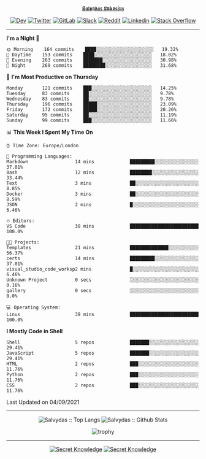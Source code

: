 <div align="center">
  
[𝕾𝖆𝖑𝖛𝖞𝖉𝖆𝖘 𝕷𝖚𝖐𝖔𝖘𝖎𝖚𝖘](https://git.io/JJwwg)
  
[![Dev](https://img.shields.io/badge/-DEV-222222?style=flat-square&logo=dev.to&logoColor=white&link=https://dev.to/sso/)](https://dev.to/sso/)
[![Twitter](https://img.shields.io/badge/-Twitter-222222?style=flat-square&logo=twitter&logoColor=white&link=https://twitter.com/digital_wizz/)](https://twitter.com/digital_wizz/)
[![GitLab](https://img.shields.io/badge/-GitLab-222222?style=flat-square&logo=GitLab&logoColor=white&link=https://gitlab.com/ss-o/)](https://gitlab.com/ss-o/)
[![Slack](https://img.shields.io/badge/-Slack-222222?style=flat-square&logo=Slack&logoColor=white&link=https://digital-teams.slack.com/)](https://digital-teams.slack.com/)
[![Reddit](https://img.shields.io/badge/-Reddit-222222?style=flat-square&logo=Reddit&logoColor=white&link=https://https://www.reddit.com/user/ss-o/)](https://www.reddit.com/user/ss-o/)
[![Linkedin](https://img.shields.io/badge/-LinkedIn-222222?style=flat-square&logo=Linkedin&logoColor=white&link=https://www.linkedin.com/in/digital-clouds/)](https://www.linkedin.com/in/digital-clouds/)
[![Stack Overflow](https://img.shields.io/badge/-Stack%20Overflow-222222?style=flat-square&logo=stack-overflow&logoColor=white&link=https://stackoverflow.com/users/13893752/salvydas-lukosius)](https://stackoverflow.com/users/13893752/salvydas-lukosius)
  
</div>

---

<!--START_SECTION:waka-->
**I'm a Night 🦉** 

```text
🌞 Morning    164 commits    ████░░░░░░░░░░░░░░░░░░░░░   19.32% 
🌆 Daytime    153 commits    ████░░░░░░░░░░░░░░░░░░░░░   18.02% 
🌃 Evening    263 commits    ███████░░░░░░░░░░░░░░░░░░   30.98% 
🌙 Night      269 commits    ████████░░░░░░░░░░░░░░░░░   31.68%

```
📅 **I'm Most Productive on Thursday** 

```text
Monday       121 commits    ███░░░░░░░░░░░░░░░░░░░░░░   14.25% 
Tuesday      83 commits     ██░░░░░░░░░░░░░░░░░░░░░░░   9.78% 
Wednesday    83 commits     ██░░░░░░░░░░░░░░░░░░░░░░░   9.78% 
Thursday     196 commits    █████░░░░░░░░░░░░░░░░░░░░   23.09% 
Friday       172 commits    █████░░░░░░░░░░░░░░░░░░░░   20.26% 
Saturday     95 commits     ██░░░░░░░░░░░░░░░░░░░░░░░   11.19% 
Sunday       99 commits     ███░░░░░░░░░░░░░░░░░░░░░░   11.66%

```


📊 **This Week I Spent My Time On** 

```text
⌚︎ Time Zone: Europe/London

💬 Programming Languages: 
Markdown                 14 mins             █████████░░░░░░░░░░░░░░░░   37.01% 
Bash                     12 mins             ████████░░░░░░░░░░░░░░░░░   33.44% 
Text                     3 mins              ██░░░░░░░░░░░░░░░░░░░░░░░   8.85% 
Docker                   3 mins              ██░░░░░░░░░░░░░░░░░░░░░░░   8.59% 
JSON                     2 mins              █░░░░░░░░░░░░░░░░░░░░░░░░   6.46%

🔥 Editors: 
VS Code                  38 mins             █████████████████████████   100.0%

🐱‍💻 Projects: 
Templates                21 mins             ██████████████░░░░░░░░░░░   56.37% 
certs                    14 mins             █████████░░░░░░░░░░░░░░░░   37.01% 
visual_studio_code_worksp2 mins              █░░░░░░░░░░░░░░░░░░░░░░░░   6.46% 
Unknown Project          0 secs              ░░░░░░░░░░░░░░░░░░░░░░░░░   0.16% 
gallery                  0 secs              ░░░░░░░░░░░░░░░░░░░░░░░░░   0.0%

💻 Operating System: 
Linux                    38 mins             █████████████████████████   100.0%

```

**I Mostly Code in Shell** 

```text
Shell                    5 repos             ███████░░░░░░░░░░░░░░░░░░   29.41% 
JavaScript               5 repos             ███████░░░░░░░░░░░░░░░░░░   29.41% 
HTML                     2 repos             ███░░░░░░░░░░░░░░░░░░░░░░   11.76% 
Python                   2 repos             ███░░░░░░░░░░░░░░░░░░░░░░   11.76% 
CSS                      2 repos             ███░░░░░░░░░░░░░░░░░░░░░░   11.76%

```



 Last Updated on 04/09/2021
<!--END_SECTION:waka-->

---

<div align=center>

![Salvydas :: Top Langs](https://github-readme-stats.vercel.app/api/top-langs/?username=ss-o&langs_count=8&card_width=300&theme=blue-green&layout=compact)
![Salvydas :: Github Stats](https://github-readme-stats.vercel.app/api?username=ss-o&theme=blue-green&layout=compact&no-frame=true)
 
![trophy](https://github-profile-trophy.vercel.app/?username=ss-o&theme=darkhub&rank=SSS,SS,S,AAA,AA,A,B,C&no-frame=true)

---

[![Secret Knowledge](https://github-readme-stats.vercel.app/api/pin/?username=github&repo=government.github.com&card_width=150&theme=blue-green&layout=compact)](https://github.com/github/government.github.com)
[![Secret Knowledge](https://github-readme-stats.vercel.app/api/pin/?username=ss-o&repo=the-book-of-secret-knowledge&card_width=150&theme=blue-green&layout=compact)](https://github.com/ss-o/the-book-of-secret-knowledge)

</div>

